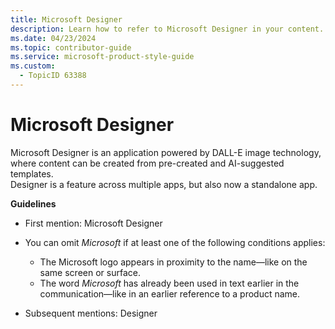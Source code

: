 ```yaml
---
title: Microsoft Designer
description: Learn how to refer to Microsoft Designer in your content.
ms.date: 04/23/2024
ms.topic: contributor-guide
ms.service: microsoft-product-style-guide
ms.custom:
  - TopicID 63388
---
```



# Microsoft Designer

Microsoft Designer is an application powered by DALL-E image technology, where content can be created from pre-created and AI-suggested templates.  
​​Designer is a feature across multiple apps, but also now a standalone app.  

**Guidelines**  

- First mention: Microsoft Designer  

- You can omit *Microsoft* if at least one of the following conditions applies:  

  - The Microsoft logo appears in proximity to the name—like on the same screen or surface.  
  - The word *Microsoft* has already been used in text earlier in the communication—like in an earlier reference to a product name.  

- Subsequent mentions: Designer  

